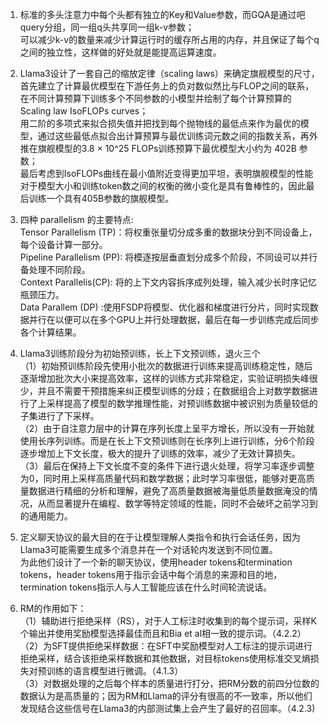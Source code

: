 1. 标准的多头注意力中每个头都有独立的Key和Value参数，而GQA是通过吧query分组，同一组q头共享同一组k-v参数；  
可以减少k-v的数量来减少计算运行时的缓存所占用的内存，并且保证了每个q之间的独立性，这样做的好处就是能提高运算速度。

2. Llama3设计了一套自己的缩放定律（scaling laws）来确定旗舰模型的尺寸，首先建立了计算最优模型在下游任务上的负对数似然比与FLOP之间的联系，在不同计算预算下训练多个不同参数的小模型并绘制了每个计算预算的Scaling law IsoFLOPs curves；  
用二阶的多项式来拟合损失值并把找到每个抛物线的最低点来作为最优的模型，通过这些最低点拟合出计算预算与最优训练词元数之间的指数关系，再外推在旗舰模型的3.8 × 10^25 FLOPs训练预算下最优模型大小约为 402B 参数；  
最后考虑到IsoFLOPs曲线在最小值附近变得更加平坦，表明旗舰模型的性能对于模型大小和训练token数之间的权衡的微小变化是具有鲁棒性的，因此最后训练一个具有405B参数的旗舰模型。

3. 四种 parallelism 的主要特点:  
Tensor Parallelism (TP)：将权重张量切分成多重的数据块分到不同设备上，每个设备计算一部分。  
Pipeline Parallelism (PP):	将模逐按层垂直划分成多个阶段，不同设可以并行备处理不同阶段。  
Context Parallelis(CP):	将的上下文内容拆序成列处理，输入减少长时序记忆瓶颈压力。  
Data Parallem (DP) :使用FSDP将模型、优化器和梯度进行分片，同时实现数据并行在以便可以在多个GPU上并行处理数据，最后在每一步训练完成后同步各个计算结果。  

4. Llama3训练阶段分为初始预训练，长上下文预训练，退火三个  
（1）初始预训练阶段先使用小批次的数据进行训练来提高训练稳定性，随后逐渐增加批次大小来提高效率，这样的训练方式非常稳定，实验证明损失峰很少，并且不需要干预措施来纠正模型训练的分歧；在数据组合上对数学数据进行了上采样提高了模型的数学推理性能，对预训练数据中被识别为质量较低的子集进行了下采样。  
（2）由于自注意力层中的计算在序列长度上呈平方增长，所以没有一开始就使用长序列训练。而是在长上下文预训练则在长序列上进行训练，分6个阶段逐步增加上下文长度，极大的提升了训练的效率，减少了无效计算损失。  
（3）最后在保持上下文长度不变的条件下进行退火处理，将学习率逐步调整为0，同时用上采样高质量代码和数学数据；此时学习率很低，能够对更高质量数据进行精细的分析和理解，避免了高质量数据被海量低质量数据淹没的情况，从而显著提升在编程、数学等特定领域的性能，同时不会破坏之前学习到的通用能力。  

5. 定义聊天协议的最大目的在于让模型理解人类指令和执行会话任务，因为Llama3可能需要生成多个消息并在一个对话轮内发送到不同位置。  
为此他们设计了一个新的聊天协议，使用header tokens和termination tokens，header tokens用于指示会话中每个消息的来源和目的地，termination tokens指示人与人工智能应该在什么时间轮流说话。  

6. RM的作用如下：  
（1）辅助进行拒绝采样（RS），对于人工标注时收集到的每个提示词，采样K个输出并使用奖励模型选择最佳而且和Bia et al相一致的提示词。（4.2.2）  
（2）为SFT提供拒绝采样数据：在SFT中奖励模型对人工标注的提示词进行拒绝采样，结合该拒绝采样数据和其他数据，对目标tokens使用标准交叉熵损失对预训练的语言模型进行微调。（4.1.3）  
（3）对数据处理的之后每个样本的质量进行打分，把RM分数的前四分位数的数据认为是高质量的；因为RM和Llama的评分有很高的不一致率，所以他们发现结合这些信号在Llama3的内部测试集上会产生了最好的召回率。（4.2.3)  

